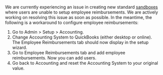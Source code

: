 
We are currently experiencing an issue in creating new standard [sandboxes](https://developer.concur.com/manage-apps/register.html) where users are unable to setup employee reimbursements. We are actively working on resolving this issue as soon as possible. In the meantime, the following is a workaround to configure employee reimbursements:


1. Go to Admin > Setup > Accounting.
2. Change Accounting System to QuickBooks (either desktop or online). The Employee Reimbursements tab should now display in the setup wizard.
3. Go to Employee Reimbursements tab and add employee reimbursements. Now you can add users.
4. Go back to Accounting and reset the Accounting System to your original value.